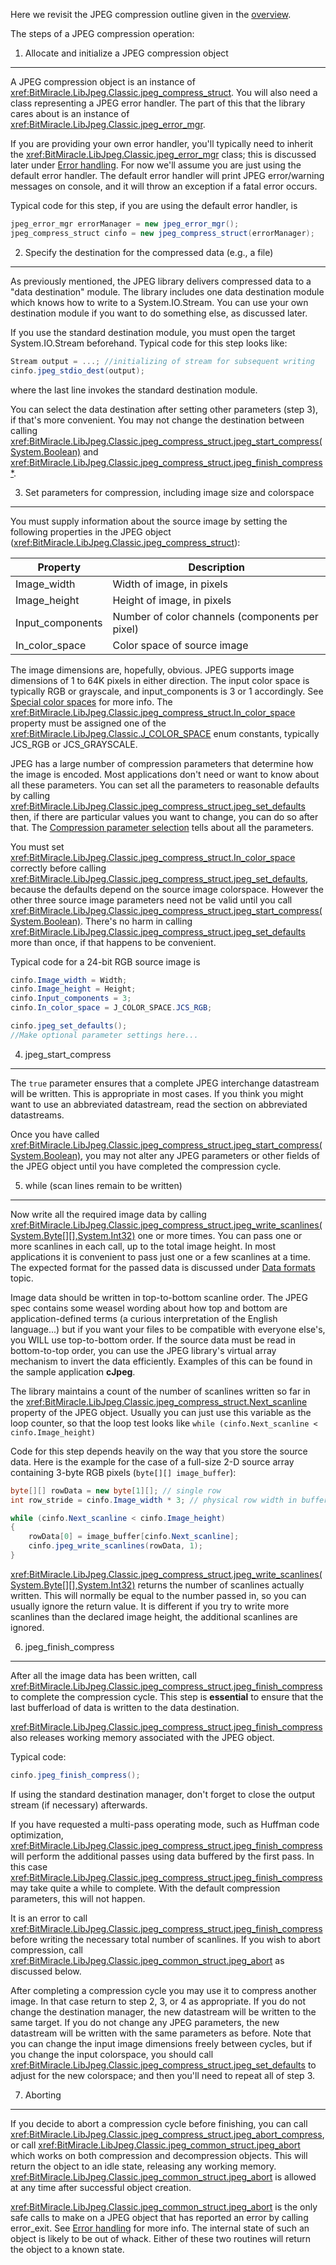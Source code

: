 Here we revisit the JPEG compression outline given in the [overview](~/articles/KB/typical-usage.html).

The steps of a JPEG compression operation:

1. Allocate and initialize a JPEG compression object
----------------------------------------------------

A JPEG compression object is an instance of <xref:BitMiracle.LibJpeg.Classic.jpeg_compress_struct>. You will also need a class representing a JPEG error handler. The part of this that the library cares about is an instance of <xref:BitMiracle.LibJpeg.Classic.jpeg_error_mgr>. 

If you are providing your own error handler, you'll typically need to inherit the <xref:BitMiracle.LibJpeg.Classic.jpeg_error_mgr> class; this is discussed later under [Error handling](~/articles/KB/error-handling.html). For now we'll assume you are just using the default error handler. The default error handler will print JPEG error/warning messages on console, and it will throw an exception if a fatal error occurs.

Typical code for this step, if you are using the default error handler, is

```cs
jpeg_error_mgr errorManager = new jpeg_error_mgr();
jpeg_compress_struct cinfo = new jpeg_compress_struct(errorManager);
```

2. Specify the destination for the compressed data (e.g., a file)
-----------------------------------------------------------------

As previously mentioned, the JPEG library delivers compressed data to a "data destination" module. The library includes one data destination module which knows how to write to a System.IO.Stream. You can use your own destination module if you want to do something else, as discussed later.

If you use the standard destination module, you must open the target System.IO.Stream beforehand. Typical code for this step looks like:

```cs
Stream output = ...; //initializing of stream for subsequent writing
cinfo.jpeg_stdio_dest(output);
```
where the last line invokes the standard destination module.

You can select the data destination after setting other parameters (step 3), if that's more convenient. You may not change the destination between calling <xref:BitMiracle.LibJpeg.Classic.jpeg_compress_struct.jpeg_start_compress(System.Boolean)> and <xref:BitMiracle.LibJpeg.Classic.jpeg_compress_struct.jpeg_finish_compress*>.

3. Set parameters for compression, including image size and colorspace
----------------------------------------------------------------------

You must supply information about the source image by setting the following properties in the JPEG object (<xref:BitMiracle.LibJpeg.Classic.jpeg_compress_struct>): 

|Property|Description|
|---|---|
|Image_width|Width of image, in pixels|
|Image_height|Height of image, in pixels|
|Input_components|Number of color channels (components per pixel)|
|In_color_space|Color space of source image|

The image dimensions are, hopefully, obvious. JPEG supports image dimensions of 1 to 64K pixels in either direction. The input color space is typically RGB or grayscale, and input_components is 3 or 1 accordingly. See [Special color spaces](~/articles/KB/special-color-spaces.html) for more info. The <xref:BitMiracle.LibJpeg.Classic.jpeg_compress_struct.In_color_space> property must be assigned one of the <xref:BitMiracle.LibJpeg.Classic.J_COLOR_SPACE> enum constants, typically JCS_RGB or JCS_GRAYSCALE. 

JPEG has a large number of compression parameters that determine how the image is encoded. Most applications don't need or want to know about all these parameters. You can set all the parameters to reasonable defaults by calling <xref:BitMiracle.LibJpeg.Classic.jpeg_compress_struct.jpeg_set_defaults> then, if there are particular values you want to change, you can do so after that. The [Compression parameter selection](~/articles/KB/compression-parameter-selection.html) tells about all the parameters.

You must set <xref:BitMiracle.LibJpeg.Classic.jpeg_compress_struct.In_color_space> correctly before calling <xref:BitMiracle.LibJpeg.Classic.jpeg_compress_struct.jpeg_set_defaults>, because the defaults depend on the source image colorspace. However the other three source image parameters need not be valid until you call <xref:BitMiracle.LibJpeg.Classic.jpeg_compress_struct.jpeg_start_compress(System.Boolean)>. There's no harm in calling <xref:BitMiracle.LibJpeg.Classic.jpeg_compress_struct.jpeg_set_defaults> more than once, if that happens to be convenient.

Typical code for a 24-bit RGB source image is

```cs
cinfo.Image_width = Width;
cinfo.Image_height = Height;
cinfo.Input_components = 3;
cinfo.In_color_space = J_COLOR_SPACE.JCS_RGB;

cinfo.jpeg_set_defaults();
//Make optional parameter settings here...
```

4. jpeg_start_compress
----------------------

The `true` parameter ensures that a complete JPEG interchange datastream will be written. This is appropriate in most cases. If you think you might want to use an abbreviated datastream, read the section on abbreviated datastreams.

Once you have called <xref:BitMiracle.LibJpeg.Classic.jpeg_compress_struct.jpeg_start_compress(System.Boolean)>, you may not alter any JPEG parameters or other fields of the JPEG object until you have completed the compression cycle.

5. while (scan lines remain to be written)
------------------------------------------

Now write all the required image data by calling <xref:BitMiracle.LibJpeg.Classic.jpeg_compress_struct.jpeg_write_scanlines(System.Byte[][],System.Int32)> one or more times. You can pass one or more scanlines in each call, up to the total image height. In most applications it is convenient to pass just one or a few scanlines at a time. The expected format for the passed data is discussed under [Data formats](~/articles/KB/data-formats.html) topic. 

Image data should be written in top-to-bottom scanline order. The JPEG spec contains some weasel wording about how top and bottom are application-defined terms (a curious interpretation of the English language...) but if you want your files to be compatible with everyone else's, you WILL use top-to-bottom order. If the source data must be read in bottom-to-top order, you can use the JPEG library's virtual array mechanism to invert the data efficiently. Examples of this can be found in the sample application **cJpeg**.

The library maintains a count of the number of scanlines written so far in the <xref:BitMiracle.LibJpeg.Classic.jpeg_compress_struct.Next_scanline> property of the JPEG object. Usually you can just use this variable as the loop counter, so that the loop test looks like `while (cinfo.Next_scanline < cinfo.Image_height)`

Code for this step depends heavily on the way that you store the source data. Here is the example for the case of a full-size 2-D source array containing 3-byte RGB pixels (`byte[][] image_buffer`): 

```cs
byte[][] rowData = new byte[1][]; // single row
int row_stride = cinfo.Image_width * 3; // physical row width in buffer

while (cinfo.Next_scanline < cinfo.Image_height)
{
    rowData[0] = image_buffer[cinfo.Next_scanline];
    cinfo.jpeg_write_scanlines(rowData, 1);
}
```

<xref:BitMiracle.LibJpeg.Classic.jpeg_compress_struct.jpeg_write_scanlines(System.Byte[][],System.Int32)> returns the number of scanlines actually written. This will normally be equal to the number passed in, so you can usually ignore the return value. It is different if you try to write more scanlines than the declared image height, the additional scanlines are ignored. 

6. jpeg_finish_compress
-----------------------

After all the image data has been written, call <xref:BitMiracle.LibJpeg.Classic.jpeg_compress_struct.jpeg_finish_compress> to complete the compression cycle. This step is **essential** to ensure that the last bufferload of data is written to the data destination.

<xref:BitMiracle.LibJpeg.Classic.jpeg_compress_struct.jpeg_finish_compress> also releases working memory associated with the JPEG object.

Typical code:
```cs
cinfo.jpeg_finish_compress();
```

If using the standard destination manager, don't forget to close the output stream (if necessary) afterwards.

If you have requested a multi-pass operating mode, such as Huffman code optimization, <xref:BitMiracle.LibJpeg.Classic.jpeg_compress_struct.jpeg_finish_compress> will perform the additional passes using data buffered by the first pass. In this case <xref:BitMiracle.LibJpeg.Classic.jpeg_compress_struct.jpeg_finish_compress> may take quite a while to complete. With the default compression parameters, this will not happen.

It is an error to call <xref:BitMiracle.LibJpeg.Classic.jpeg_compress_struct.jpeg_finish_compress> before writing the necessary total number of scanlines. If you wish to abort compression, call <xref:BitMiracle.LibJpeg.Classic.jpeg_common_struct.jpeg_abort> as discussed below.

After completing a compression cycle you may use it to compress another image. In that case return to step 2, 3, or 4 as appropriate. If you do not change the destination manager, the new datastream will be written to the same target. If you do not change any JPEG parameters, the new datastream will be written with the same parameters as before. Note that you can change the input image dimensions freely between cycles, but if you change the input colorspace, you should call <xref:BitMiracle.LibJpeg.Classic.jpeg_compress_struct.jpeg_set_defaults> to adjust for the new colorspace; and then you'll need to repeat all of step 3.

7. Aborting
-----------

If you decide to abort a compression cycle before finishing, you can call <xref:BitMiracle.LibJpeg.Classic.jpeg_compress_struct.jpeg_abort_compress>, or call <xref:BitMiracle.LibJpeg.Classic.jpeg_common_struct.jpeg_abort> which works on both compression and decompression objects. This will return the object to an idle state, releasing any working memory. <xref:BitMiracle.LibJpeg.Classic.jpeg_common_struct.jpeg_abort> is allowed at any time after successful object creation.

<xref:BitMiracle.LibJpeg.Classic.jpeg_common_struct.jpeg_abort> is the only safe calls to make on a JPEG object that has reported an error by calling error_exit.  See [Error handling](~/articles/KB/error-handling.html) for more info. The internal state of such an object is likely to be out of whack. Either of these two routines will return the object to a known state.
